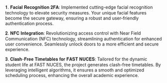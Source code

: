 𝟏. 𝐅𝐚𝐜𝐢𝐚𝐥 𝐑𝐞𝐜𝐨𝐠𝐧𝐢𝐭𝐢𝐨𝐧 𝟐𝐅𝐀:
Implemented cutting-edge facial recognition technology to elevate security measures. Your unique facial features become the secure gateway, ensuring a robust and user-friendly authentication process.

𝟐. 𝐍𝐅𝐂 𝐈𝐧𝐭𝐞𝐠𝐫𝐚𝐭𝐢𝐨𝐧:
Revolutionizing access control with Near Field Communication (NFC) technology, streamlining authentication for enhanced user convenience. Seamlessly unlock doors to a more efficient and secure experience.

𝟑. 𝐂𝐥𝐚𝐬𝐡-𝐅𝐫𝐞𝐞 𝐓𝐢𝐦𝐞𝐭𝐚𝐛𝐥𝐞𝐬 𝐟𝐨𝐫 𝐅𝐀𝐒𝐓 𝐍𝐔𝐂𝐄𝐒:
Tailored for the dynamic student life at FAST NUCES, the project generates clash-free timetables. By leveraging intelligent algorithms, it ensures a smooth and optimized scheduling process, enhancing the overall academic experience.
